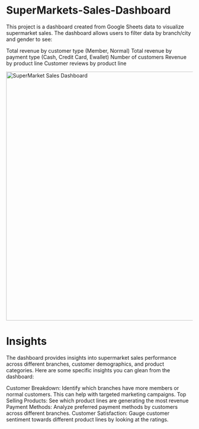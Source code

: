 # SuperMarkets-Sales-Dashboard

This project is a  dashboard created from Google Sheets data to visualize supermarket sales. The dashboard allows users to filter data by branch/city and gender to see:

Total revenue by customer type (Member, Normal)
Total revenue by payment type (Cash, Credit Card, Ewallet)
Number of customers
Revenue by product line
Customer reviews by product line


<img width="673" alt="SuperMarket Sales Dashboard" src="https://github.com/hicham-hmidani/SuperMarkets-Sales-Dashboard/assets/112251991/e3754375-c3c0-47c3-bb2b-005c5afb967b">

# Insights

The dashboard provides insights into supermarket sales performance across different branches, customer demographics, and product categories. Here are some specific insights you can glean from the dashboard:

Customer Breakdown: Identify which branches have more members or normal customers. This can help with targeted marketing campaigns.
Top Selling Products: See which product lines are generating the most revenue
Payment Methods: Analyze preferred payment methods by customers across different branches.
Customer Satisfaction: Gauge customer sentiment towards different product lines by looking at the ratings.


